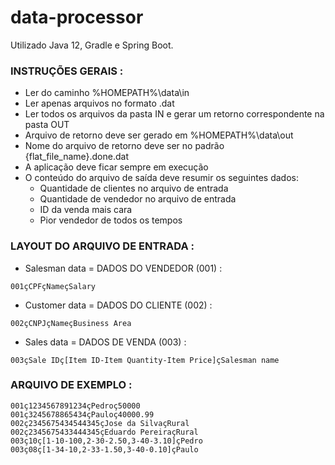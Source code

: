 # data-processor

Utilizado Java 12, Gradle e Spring Boot.

### INSTRUÇÕES GERAIS :
- Ler do caminho %HOMEPATH%\data\in
- Ler apenas arquivos no formato .dat
- Ler todos os arquivos da pasta IN e gerar um retorno correspondente na pasta OUT
- Arquivo de retorno deve ser gerado em %HOMEPATH%\data\out
- Nome do arquivo de retorno deve ser no padrão {flat_file_name}.done.dat
- A aplicação deve ficar sempre em execução
- O conteúdo do arquivo de saída deve resumir os seguintes dados: 
  - Quantidade de clientes no arquivo de entrada
  - Quantidade de vendedor no arquivo de entrada
  - ID da venda mais cara
  - Pior vendedor de todos os tempos

### LAYOUT DO ARQUIVO DE ENTRADA :

- Salesman data = DADOS DO VENDEDOR (001) :
```
001çCPFçNameçSalary
```

- Customer data = DADOS DO CLIENTE (002) :
```
002çCNPJçNameçBusiness Area
```

- Sales data = DADOS DE VENDA (003) :
```
003çSale IDç[Item ID-Item Quantity-Item Price]çSalesman name
```

### ARQUIVO DE EXEMPLO :
```
001ç1234567891234çPedroç50000
001ç3245678865434çPauloç40000.99
002ç2345675434544345çJose da SilvaçRural
002ç2345675433444345çEduardo PereiraçRural
003ç10ç[1-10-100,2-30-2.50,3-40-3.10]çPedro
003ç08ç[1-34-10,2-33-1.50,3-40-0.10]çPaulo
```
